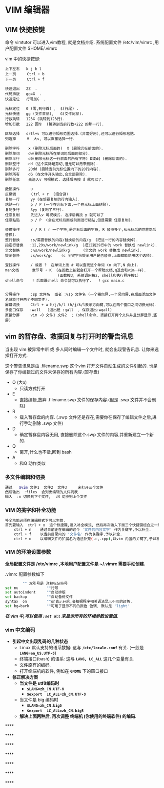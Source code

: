 # VIM 编辑器

## VIM 快捷按键

命令 vimtutor 可以进入vim教程, 就是文档介绍. 系统配置文件 /etc/vim/vimrc ,用户配置文件 $HOME/.vimrc

vim 中的快捷按键:

```text
上下左右   k j h l
上一页     Ctrl + b
下一页     Ctrl + f

快速退出   ZZ  .
代码排版   gg=G  .
快速定位   行号加G  .

光标定位   0 (零,到行首) ,  $(行尾) .
光标快速   gg (文件首部),   G(文件尾部).
行数跳转   123G (跳转到123行).
增加行数   222 回车  (跳转到当前行数+222 的那一行).

区块选择   crtl+v 可以进行矩形范围选择.(非常好用),还可以进行矩形粘贴.
列选择     V  大v, 可以直接选择一行.

删除字符    x (删除光标后面的)  X (删除光标前面的).
删除单词    dw(删除光标所在单词的后面的部分).
删除半行    d0(删除光标这一行前面的所有字符) D或d$ (删除后面的).
删除整行    dd (这个实际是剪切,但是可以用来删除).
删除多行    20dd (删除当前光标位置向下的20行内容).
删除所有    dG (在文件开头输出,会全部删除).
删除任意    先进入v 可视模式. 选择后再按 d 就可以了.

撤销操作     u
反撤销       Ctrl + r  (组合键)
复制一行     yy (在想要复制的行内输入).
粘贴一行     p / P (一个在光标下面,一个在光标上面粘贴). 
复制多行     3yy (复制了三行).
任意复制     先进入v 可视模式. 选择后再按 y 就可以了
任意粘贴     p / P  (会在光标后面或前面进行粘贴,但是需要 任意复制).

替换操作     r / R ( r 一个字符,是光标后面的字符, R 替换多个,从光标后的位置向后替换).
整行替换     :s/需要替换的内容/替换后的内容/g  (把这一行的内容替换掉).
指定行替换   :12,29s/work/newlink/g  (把12到29行中的 work 替换成 newlink).
全文替换     :%s/work/newlink/g      (全文的 work 替换成 newlink).
提示替换     :s/work/gc    (c 关键字会提示用户是否替换,上面都能使用这个选项).

查找操作     / 或者 ?  在单词上按 # 可以查找这个单词 (n 向下,N 向上).
man文档      章节号 + K  (在函数上按就会打开一个帮助文档,q退出和vim一样).
                        (函数按3, 系统调用按2, shell和执行程序按1)
shell命令    ! 后面跟shell 命令就可以执行了.   ! gcc main.c


分屏操作     :sp 文件名  或者 :vsp 文件名 (一个横向屏,一个竖向屏,在后面添加文件名就能打开两个不同文件).
屏幕切换     Ctrl + w h/j/k/l (h/j/k/l表示方向键,可以在两个窗口之间切换光标).
多窗口保存   :wall   (退出是 :qall  , 保存退出:wqall)
直接分屏     vim -O 文件1 文件2  ; (shell命令, 直接打开两个文件并且分屏显示,竖屏)
```

## vim 的暂存盘、救援回复与打开时的警告讯息

当出现 vim 被异常中断 或 多人同时编辑一个文件时, 就会出现警告讯息. 让你来选择打开方式.

这个警告讯息是由 .filename.swp 这个vim 打开文件自动生成的文件引起的. 也是保存了你编辑过的文件未保存的所有内容.\(暂存盘\)

* O   \(大o\)
  * 只读方式打开
* E  
  * 直接编辑,放弃 .filename.swp 文件的保存内容.\(但是 .swp 文件并不会删除\)
* R
  * 载入暂存盘的内容. \(.swp 文件还是存在,需要你在保存了编辑文件之后,进行手动删除 .swp 文件\)
* D
  * 确定暂存盘内容无用, 直接删除这个.swp 文件的内容,并重新建立一个新的.
* Q
  * 离开,什么也不做,回到 bash
* A
  * 和Q 动作类似

### 多文件编辑和切换

```bash
通过   $vim 文件1  文件2  文件3     来打开三个文件
然后输出  :files  会列出编辑的文件列表.
输入  :n 切换到下个文件,  :N 切换到上个文件
```

### VIM 的挑字和补全功能

```bash
补全功能必须在编辑模式下可以生效.
首先要输入  ctrl + x  这个快捷键,进入补全模式, 然后再次输入下面三个快捷键组合之一来达到目的.
    ctrl + n    通过目前正在编辑的这个 '文件的内容文字' 作为关键字,予以补全.
    ctrl + f    以当前目录内的 '文件名' 作为关键字,予以补全.
    ctrl + o    以编辑文件的扩展名为语法补充(.c,.cpp),以vim 内置的关键字,予以补全
```

### VIM 的环境设置参数 

**全局配置文件是 /etc/vimrc  ,本地用户配置文件是  ~/.vimrc  需要手动创建.**

.vimrc 配置参数如下

```bash
        "" 双引号是 注释标记符号
set nu             ""行号
set autoindent     ""自动排版
set backup         ""自动备份文件
syntax  on         ""on表示开启,会根据程序相关语法显示不同的颜色.
set bg=bark        ""可用于显示不同的颜色 色调, 默认是 'light'
```

_**在 vim 中,可以使用 `:set all`  来显示所有的环境参数设置值.**_

### vim 中文编码

* **引起中文出现乱码的几种状态**
  * Linux 默认支持的语系数据: 这与 **`/etc/locale.conf`**  有关. \(一般是 **`LANG=en_US.UTF-8`**\)
  * 终端接口\(bash\) 的语系:  这与 **`LANG, LC_ALL`** 这几个变量有关. 
  * 文件原有的编码.
  * 打开终端机的软件,  例如在 **`GNOME`** 下的窗口接口
* **修正解决方案**
  * **当文件是 utf8编码时**
    * **`$LANG=zh_CN.UTF-8`**  
    * **`$export  LC_ALL=zh_CN.UTF-8`**
  * 当文件是 big 编码时
    * **`$LANG=zh_CN.big5`**
    * **`$export  LC_ALL=zh_CN.big5`**
  * **解决上面两种后, 再次调整 终端机 \(你使用的终端软件\) 的编码.**

\*\*\*\*

\*\*\*\*

\*\*\*\*

\*\*\*\*

\*\*\*\*

\*\*\*\*

\*\*\*\*

